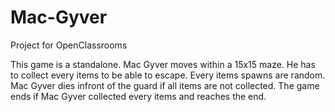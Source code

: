 # Mac-Gyver

Project for OpenClassrooms

This game is a standalone.
Mac Gyver moves within a 15x15 maze. He has to collect every items to be able to escape. Every items spawns are random.
Mac Gyver dies infront of the guard if all items are not collected.
The game ends if Mac Gyver collected every items and reaches the end.
